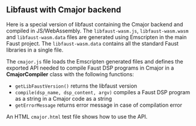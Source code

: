 
## Libfaust with Cmajor backend 

Here is a special version of libfaust containing the Cmajor backend and compiled in JS/WebAssembly. The `libfaust-wasm.js`, `libfaust-wasm.wasm` and `libfaust-wasm.data` files are generated using Emscripten in the main Faust project. The `libfaust-wasm.data` contains all the standard Faust libraries in a single file.

The `cmajor.js` file loads the Emscripten generated files and defines the exported API needed to compile Faust DSP programs in Cmajor in a  **CmajorCompiler** class with the following functions: 

- `getLibFaustVersion()` returns the libfaust version
- `compile(dsp_name, dsp_content, argv)` compiles a Faust DSP program as a string in a Cmajor code as a string
- `getErrorMessage` returns error message in case of compilation error

An HTML `cmajor.html` test file shows how to use the API.

